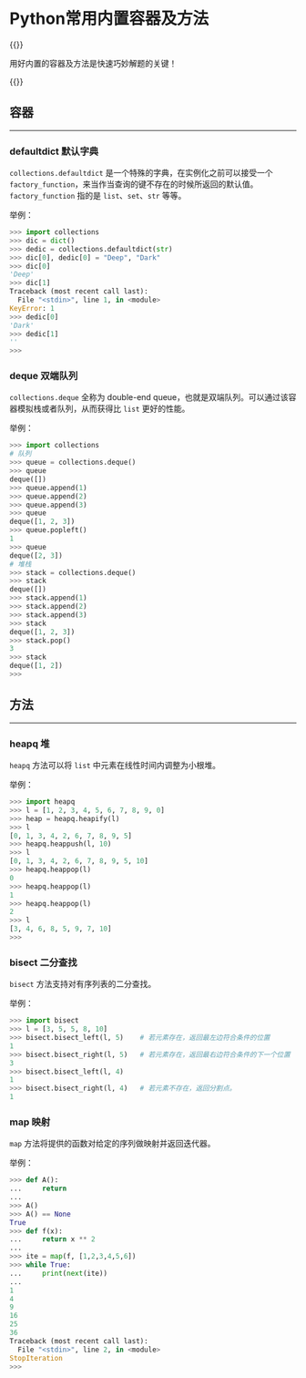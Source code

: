 # Python常用内置容器及方法


<!--more-->

{{<admonition type=success title="">}}

用好内置的容器及方法是快速巧妙解题的关键！

{{</admonition>}}

## 容器

---

###  defaultdict 默认字典

`collections.defaultdict` 是一个特殊的字典，在实例化之前可以接受一个 `factory_function`，来当作当查询的键不存在的时候所返回的默认值。`factory_function` 指的是 `list`、`set`、`str` 等等。

举例：

```python
>>> import collections
>>> dic = dict()
>>> dedic = collections.defaultdict(str)
>>> dic[0], dedic[0] = "Deep", "Dark"
>>> dic[0]
'Deep'
>>> dic[1]
Traceback (most recent call last):
  File "<stdin>", line 1, in <module>
KeyError: 1
>>> dedic[0]
'Dark'
>>> dedic[1]
''
>>> 
```



### deque 双端队列

`collections.deque` 全称为 double-end queue，也就是双端队列。可以通过该容器模拟栈或者队列，从而获得比 `list` 更好的性能。

举例：

```python 
>>> import collections
# 队列
>>> queue = collections.deque()
>>> queue
deque([])
>>> queue.append(1)
>>> queue.append(2)
>>> queue.append(3)
>>> queue
deque([1, 2, 3])
>>> queue.popleft()
1
>>> queue
deque([2, 3])
# 堆栈
>>> stack = collections.deque()
>>> stack
deque([])
>>> stack.append(1)
>>> stack.append(2)
>>> stack.append(3)
>>> stack
deque([1, 2, 3])
>>> stack.pop()
3
>>> stack
deque([1, 2])
>>> 
```



## 方法

---

 ### heapq 堆

`heapq` 方法可以将 `list` 中元素在线性时间内调整为小根堆。

举例：

```python 
>>> import heapq
>>> l = [1, 2, 3, 4, 5, 6, 7, 8, 9, 0]
>>> heap = heapq.heapify(l)
>>> l
[0, 1, 3, 4, 2, 6, 7, 8, 9, 5]
>>> heapq.heappush(l, 10)
>>> l
[0, 1, 3, 4, 2, 6, 7, 8, 9, 5, 10]
>>> heapq.heappop(l)
0
>>> heapq.heappop(l)
1
>>> heapq.heappop(l)
2
>>> l
[3, 4, 6, 8, 5, 9, 7, 10]
>>> 
```



### bisect 二分查找

`bisect` 方法支持对有序列表的二分查找。

举例：

```python
>>> import bisect
>>> l = [3, 5, 5, 8, 10]
>>> bisect.bisect_left(l, 5)	# 若元素存在，返回最左边符合条件的位置
1
>>> bisect.bisect_right(l, 5)	# 若元素存在，返回最右边符合条件的下一个位置
3
>>> bisect.bisect_left(l, 4)	
1
>>> bisect.bisect_right(l, 4)	# 若元素不存在，返回分割点。
1
```

### map 映射

`map` 方法将提供的函数对给定的序列做映射并返回迭代器。

举例：

```python
>>> def A():
...     return
...
>>> A()
>>> A() == None
True
>>> def f(x):
...     return x ** 2
...
>>> ite = map(f, [1,2,3,4,5,6])
>>> while True:
...     print(next(ite))
...
1
4
9
16
25
36
Traceback (most recent call last):
  File "<stdin>", line 2, in <module>
StopIteration
>>> 
```




